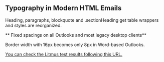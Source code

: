 ## Typography in Modern HTML Emails

Heading, paragraphs, blockquote and .sectionHeading get table wrappers and styles are reorganized.

** Fixed spacings on all Outlooks and most legacy desktop clients**



Border width with 16px becomes only 8px in Word-based Outlooks.


[You can check the Litmus test results following this URL.](https://litmus.com/checklist/emails/public/4e18ce2)